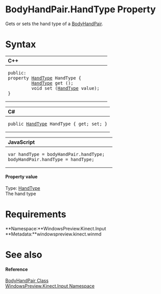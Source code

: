 BodyHandPair.HandType Property  
==============================  

Gets or sets the hand type of a [BodyHandPair](../../BodyHandPair_Class.md). <span id="syntaxSection"></span>

Syntax  
======  

<table>
<colgroup>
<col width="100%" />
</colgroup>
<thead>
<tr class="header">
<th align="left">C++</th>
</tr>
</thead>
<tbody>
<tr class="odd">
<td align="left"><pre><code>public:  
property <a href="../../HandType_Enumeration.md">HandType</a> HandType {  
         <a href="../../HandType_Enumeration.md">HandType</a> get ();  
         void set (<a href="../../HandType_Enumeration.md">HandType</a> value);  
}</code></pre></td>
</tr>
</tbody>
</table>

<table>
<colgroup>
<col width="100%" />
</colgroup>
<thead>
<tr class="header">
<th align="left">C#</th>
</tr>
</thead>
<tbody>
<tr class="odd">
<td align="left"><pre><code>public <a href="../../HandType_Enumeration.md">HandType</a> HandType { get; set; }</code></pre></td>
</tr>
</tbody>
</table>

<table>
<colgroup>
<col width="100%" />
</colgroup>
<thead>
<tr class="header">
<th align="left">JavaScript</th>
</tr>
</thead>
<tbody>
<tr class="odd">
<td align="left"><pre><code>var handType = bodyHandPair.handType;  
bodyHandPair.handType = handType;</code></pre></td>
</tr>
</tbody>
</table>

<span id="ID4EW"></span>
#### Property value  

Type: [HandType](../../HandType_Enumeration.md)  
The hand type  

<span id="requirements"></span>

Requirements  
============  

**Namespace:**WindowsPreview.Kinect.Input  
**Metadata:**windowspreview.kinect.winmd  

<span id="ID4EBB"></span>

See also  
========  

<span id="ID4EDB"></span>
#### Reference  

[BodyHandPair Class](../../BodyHandPair_Class.md)  
 [WindowsPreview.Kinect.Input Namespace](../../../Kinect.Input.md)  



<!--Please do not edit the data in the comment block below.-->
<!--
TOCTitle : HandType Property
RLTitle : BodyHandPair.HandType Property
KeywordK : HandType property
KeywordK : BodyHandPair.HandType property
KeywordF : WindowsPreview.Kinect.Input.BodyHandPair.HandType
KeywordF : BodyHandPair.HandType
KeywordF : HandType
KeywordF : WindowsPreview.Kinect.Input.BodyHandPair.HandType
KeywordA : P:WindowsPreview.Kinect.Input.BodyHandPair.HandType
AssetID : P:WindowsPreview.Kinect.Input.BodyHandPair.HandType
Locale : en-us
CommunityContent : 1
APIType : Managed
APILocation : windowspreview.kinect.winmd
APIName : WindowsPreview.Kinect.Input.BodyHandPair.HandType
TargetOS : Windows
TopicType : kbSyntax
DevLang : VB
DevLang : CSharp
DevLang : JavaScript
DevLang : C++
DocSet : K4Wv2
ProjType : K4Wv2Proj
Technology : Kinect for Windows
Product : Kinect for Windows SDK v2
productversion : 20
-->
